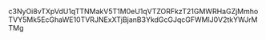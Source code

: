 c3NyOi8vTXpVdU1qTTNMakV5T1M0eU1qVTZORFkzT21GMWRHaGZjMmhoTVY5Mk5EcGhaWE10TVRJNExXTjBjanB3YkdGcGJqcGFWMlJ0V2tkYWJrMTMg